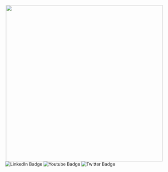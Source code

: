 <div id="header" align="center">
 <img src="https://media.giphy.com/media/WUTywPPYZpdDChyBaZ/giphy.gif" width="500"/>
</div>

<div id="badges">
  <img src="https://img.shields.io/badge/vkontakte-blue?logo=VK&logoColor=white&style=for-the-badge" alt="LinkedIn Badge"/>
  <img src="https://img.shields.io/badge/YouTube-red?style=for-the-badge&logo=youtube&logoColor=white" alt="Youtube Badge"/>
  <img src="https://img.shields.io/badge/Twitter-blue?style=for-the-badge&logo=twitter&logoColor=white" alt="Twitter Badge"/>
</div>
